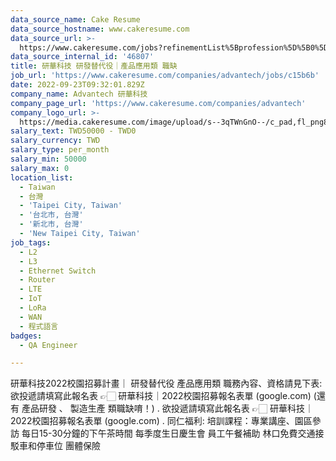 ```yaml
---
data_source_name: Cake Resume
data_source_hostname: www.cakeresume.com
data_source_url: >-
  https://www.cakeresume.com/jobs?refinementList%5Bprofession%5D%5B0%5D=engineering_qa-engineer&refinementList%5Bsalary_type%5D=per_month&refinementList%5Bsalary_currency%5D=TWD&range%5Bsalary_range%5D%5Bmax%5D=600000
data_source_internal_id: '46807'
title: 研華科技 研發替代役｜產品應用類 職缺
job_url: 'https://www.cakeresume.com/companies/advantech/jobs/c15b6b'
date: 2022-09-23T09:32:01.829Z
company_name: Advantech 研華科技
company_page_url: 'https://www.cakeresume.com/companies/advantech'
company_logo_url: >-
  https://media.cakeresume.com/image/upload/s--3qTWnGnO--/c_pad,fl_png8,h_200,w_200/v1643360279/yupj58zxpza7gabhhfyz.png
salary_text: TWD50000 - TWD0
salary_currency: TWD
salary_type: per_month
salary_min: 50000
salary_max: 0
location_list:
  - Taiwan
  - 台灣
  - 'Taipei City, Taiwan'
  - '台北市, 台灣'
  - '新北市, 台灣'
  - 'New Taipei City, Taiwan'
job_tags:
  - L2
  - L3
  - Ethernet Switch
  - Router
  - LTE
  - IoT
  - LoRa
  - WAN
  - 程式語言
badges:
  - QA Engineer

---
```


研華科技2022校園招募計畫｜ 研發替代役 產品應用類 職務內容、資格請見下表: 欲投遞請填寫此報名表 👉🏻 研華科技｜2022校園招募報名表單 (google.com) (還有 產品研發 、 製造生產 類職缺唷！) . 欲投遞請填寫此報名表 👉🏻 研華科技｜2022校園招募報名表單 (google.com) . 同仁福利: 培訓課程：專業講座、園區參訪 每日15-30分鐘的下午茶時間 每季度生日慶生會 員工午餐補助 林口免費交通接駁車和停車位 團體保險